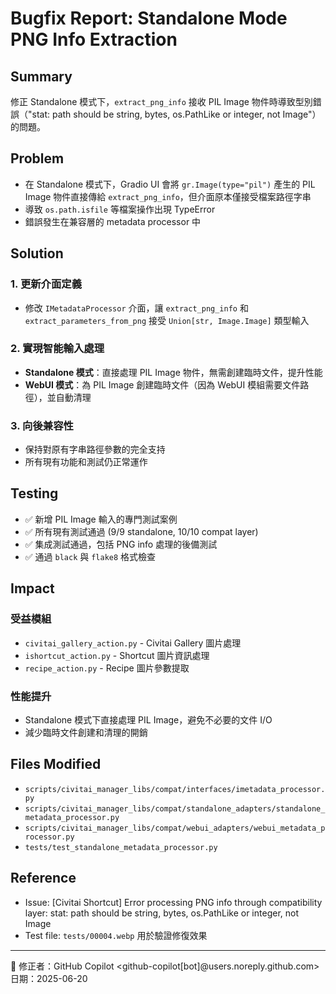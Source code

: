 # Bugfix Report: Standalone Mode PNG Info Extraction

## Summary
修正 Standalone 模式下，`extract_png_info` 接收 PIL Image 物件時導致型別錯誤（"stat: path should be string, bytes, os.PathLike or integer, not Image"）的問題。

## Problem
- 在 Standalone 模式下，Gradio UI 會將 `gr.Image(type="pil")` 產生的 PIL Image 物件直接傳給 `extract_png_info`，但介面原本僅接受檔案路徑字串
- 導致 `os.path.isfile` 等檔案操作出現 TypeError
- 錯誤發生在兼容層的 metadata processor 中

## Solution
### 1. 更新介面定義
- 修改 `IMetadataProcessor` 介面，讓 `extract_png_info` 和 `extract_parameters_from_png` 接受 `Union[str, Image.Image]` 類型輸入

### 2. 實現智能輸入處理
- **Standalone 模式**：直接處理 PIL Image 物件，無需創建臨時文件，提升性能
- **WebUI 模式**：為 PIL Image 創建臨時文件（因為 WebUI 模組需要文件路徑），並自動清理

### 3. 向後兼容性
- 保持對原有字串路徑參數的完全支持
- 所有現有功能和測試仍正常運作

## Testing
- ✅ 新增 PIL Image 輸入的專門測試案例
- ✅ 所有現有測試通過 (9/9 standalone, 10/10 compat layer)
- ✅ 集成測試通過，包括 PNG info 處理的後備測試
- ✅ 通過 `black` 與 `flake8` 格式檢查

## Impact
### 受益模組
- `civitai_gallery_action.py` - Civitai Gallery 圖片處理
- `ishortcut_action.py` - Shortcut 圖片資訊處理  
- `recipe_action.py` - Recipe 圖片參數提取

### 性能提升
- Standalone 模式下直接處理 PIL Image，避免不必要的文件 I/O
- 減少臨時文件創建和清理的開銷

## Files Modified
- `scripts/civitai_manager_libs/compat/interfaces/imetadata_processor.py`
- `scripts/civitai_manager_libs/compat/standalone_adapters/standalone_metadata_processor.py`
- `scripts/civitai_manager_libs/compat/webui_adapters/webui_metadata_processor.py`
- `tests/test_standalone_metadata_processor.py`

## Reference
- Issue: [Civitai Shortcut] Error processing PNG info through compatibility layer: stat: path should be string, bytes, os.PathLike or integer, not Image
- Test file: `tests/00004.webp` 用於驗證修復效果

---

🤖 修正者：GitHub Copilot <github-copilot[bot]@users.noreply.github.com>
日期：2025-06-20

